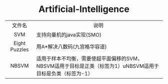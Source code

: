 <h1 align="center">Artificial-Intelligence</h1>
<table>
<tr>
<td align="center">文件名</td>
<td align="center">说明</td>
</tr>

<tr>
<td align="center">SVM</td>
<td>支持向量机的java实现(SMO)</td>
</tr>

<tr>
<td align="center">Eight Puzzles</td>
<td>用A*解决八数码(九宫格华容道)</td>
</tr>

<tr>
<td align="center">NBSVM</td>
<td>适用于样本不均衡，需要使超平面偏移的SVM，NBSVM适用于目标是正类（标签为1）uNBSVM适用于目标是负类（标签为-1）</td>
</tr>
</table>
